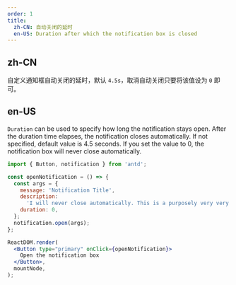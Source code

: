 ```yaml
---
order: 1
title:
  zh-CN: 自动关闭的延时
  en-US: Duration after which the notification box is closed
---
```


## zh-CN

自定义通知框自动关闭的延时，默认 `4.5s`，取消自动关闭只要将该值设为 `0` 即可。

## en-US

`Duration` can be used to specify how long the notification stays open. After the duration time elapses, the notification closes automatically. If not specified, default value is 4.5 seconds. If you set the value to 0, the notification box will never close automatically.

```jsx
import { Button, notification } from 'antd';

const openNotification = () => {
  const args = {
    message: 'Notification Title',
    description:
      'I will never close automatically. This is a purposely very very long description that has many many characters and words.',
    duration: 0,
  };
  notification.open(args);
};

ReactDOM.render(
  <Button type="primary" onClick={openNotification}>
    Open the notification box
  </Button>,
  mountNode,
);
```
